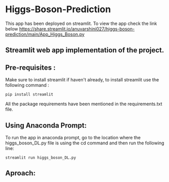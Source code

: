 # Higgs-Boson-Prediction

This app has been deployed on streamlit. To view the app check the link below
https://share.streamlit.io/anuvarshini027/higgs-boson-prediction/main/App_Higgs_Boson.py

## Streamlit web app implementation of the project. 

## Pre-requisites :

Make sure to install streamlit if haven't already, to install streamlit use the following command :

```
pip install streamlit
```
All the package requirements have been mentioned in the requirements.txt file. 

## Using Anaconda Prompt:

To run the app in anaconda prompt, go to the location where the higgs_boson_DL.py file is using the cd command and then run the following line:

```
streamlit run higgs_boson_DL.py
```
## Aproach:
